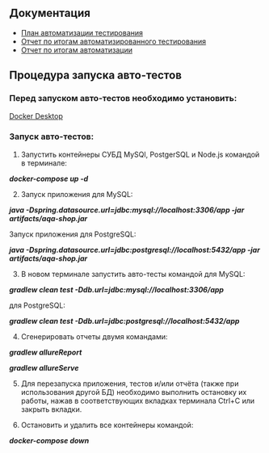 ## **Документация**

* [План автоматизации тестирования](https://github.com/DmitrenkoAlex/QA_Remastered/blob/master/documentation/Plan.md)
* [Отчет по итогам автоматизированного тестирования](https://github.com/DmitrenkoAlex/QA_Remastered/blob/master/documentation/Report.md)
* [Отчет по итогам автоматизации](https://github.com/DmitrenkoAlex/QA_Remastered/blob/master/documentation/Summary.md)

## **Процедура запуска авто-тестов**

### Перед запуском авто-тестов необходимо установить:

[Docker Desktop](https://www.docker.com/products/docker-desktop)

### Запуск авто-тестов:

1. Запустить контейнеры СУБД MySQl, PostgerSQL и Node.js командой в терминале:

_**docker-compose up -d**_


2. Запуск приложения для MySQL:


_**java -Dspring.datasource.url=jdbc:mysql://localhost:3306/app -jar artifacts/aqa-shop.jar**_


Запуск приложения для PostgreSQL:


_**java -Dspring.datasource.url=jdbc:postgresql://localhost:5432/app -jar artifacts/aqa-shop.jar**_


3. В новом терминале запустить авто-тесты командой для MySQL:


_**gradlew clean test -Ddb.url=jdbc:mysql://localhost:3306/app**_


для PostgreSQL:


_**gradlew clean test -Ddb.url=jdbc:postgresql://localhost:5432/app**_


4. Сгенерировать отчеты двумя командами:


_**gradlew allureReport**_



_**gradlew allureServe**_


5. Для перезапуска приложения, тестов и/или отчёта (также при использования другой БД) необходимо выполнить остановку их работы, нажав в соответствующих вкладках терминала Ctrl+С или закрыть вкладки.

6. Остановить и удалить все контейнеры командой:


_**docker-compose down**_
